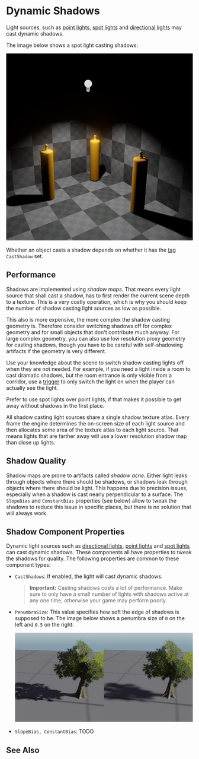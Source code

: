 # Dynamic Shadows

Light sources, such as [point lights](point-light-component.md), [spot lights](spot-light-component.md) and [directional lights](directional-light-component.md) may cast dynamic shadows.

The image below shows a spot light casting shadows:

![Spot Light](media/spot-light.jpg)

Whether an object casts a shadow depends on whether it has the [tag](../../projects/tags.md) `CastShadow` set.

## Performance

Shadows are implemented using *shadow maps*. That means every light source that shall cast a shadow, has to first render the current scene depth to a texture. This is a very costly operation, which is why you should keep the number of shadow casting light sources as low as possible.

This also is more expensive, the more complex the shadow casting geometry is. Therefore consider switching shadows off for complex geometry and for small objects that don't contribute much anyway. For large complex geometry, you can also use low resolution proxy geometry for casting shadows, though you have to be careful with self-shadowing artifacts if the geometry is very different.

Use your knowledge about the scene to switch shadow casting lights off when they are not needed. For example, if you need a light inside a room to cast dramatic shadows, but the room entrance is only visible from a corridor, use a [trigger](../../physics/jolt/actors/jolt-trigger-component.md) to only switch the light on when the player can actually see the light.

Prefer to use spot lights over point lights, if that makes it possible to get away without shadows in the first place.

All shadow casting light sources share a single shadow texture atlas. Every frame the engine determines the on-screen size of each light source and then allocates some area of the texture atlas to each light source. That means lights that are farther away will use a lower resolution shadow map than close up lights.

## Shadow Quality

Shadow maps are prone to artifacts called *shadow acne*. Either light leaks through objects where there should be shadows, or shadows leak through objects where there should be light. This happens due to precision issues, especially when a shadow is cast nearly perpendicular to a surface. The `SlopeBias` and `ConstantBias` properties (see below) allow to tweak the shadows to reduce this issue in specific places, but there is no solution that will always work.

## Shadow Component Properties

Dynamic light sources such as [directional lights](directional-light-component.md), [point lights](point-light-component.md) and [spot lights](spot-light-component.md) can cast dynamic shadows. These components all have properties to tweak the shadows for quality. The following properties are common to these component types:

* `CastShadows`: If enabled, the light will cast dynamic shadows.

  > **Important:**
  > Casting shadows costs a lot of performance. Make sure to only have a small number of lights with shadows active at any one time, otherwise your game may perform poorly.

* `PenumbraSize`: This value specifies how soft the edge of shadows is supposed to be. The image below shows a penumbra size of `0` on the left and `0.5` on the right:

  ![Penumbra Size](media/penumbra.jpg)

* `SlopeBias, ConstantBias`: TODO

## See Also

